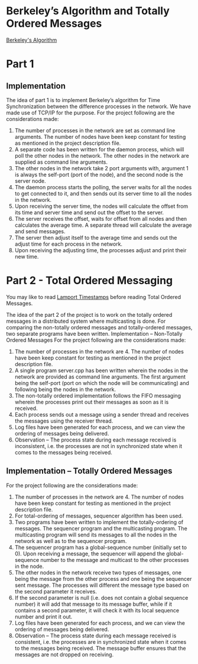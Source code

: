 # Berkeley’s Algorithm and Totally Ordered Messages

[Berkeley's Algorithm](https://en.wikipedia.org/wiki/Berkeley_algorithm)

Part 1
======

Implementation
--------------

The idea of part 1 is to implement Berkeley’s algorithm for Time Synchronization between the difference processes in the network. We have made use of TCP/IP for the purpose.
For the project following are the considerations made:
1.	The number of processes in the network are set as command line arguments. The number of nodes have been keep constant for testing as mentioned in the project description file.
2.	A separate code has been written for the daemon process, which will poll the other nodes in the network. The other nodes in the network are supplied as command line arguments.
3.	The other nodes in the network take 2 port arguments with, argument 1 is always the self-port (port of the node), and the second node is the server node. 
4.	The daemon process starts the polling, the server waits for all the nodes to get connected to it, and then sends out its server time to all the nodes in the network.
5.	Upon receiving the server time, the nodes will calculate the offset from its time and server time and send out the offset to the server.
6.	The server receives the offset, waits for offset from all nodes and then calculates the average time. A separate thread will calculate the average and send messages.
7.	The server then adjust itself to the average time and sends out the adjust time for each process in the network.
8.	Upon receiving the adjusting time, the processes adjust and print their new time.

Part 2 - Total Ordered Messaging
================================

You may like to read [Lamport Timestamps](https://en.wikipedia.org/wiki/Lamport_timestamps) before reading Total Ordered Messages.

The idea of the part 2 of the project is to work on the totally ordered messages in a distributed system where multicasting is done. For comparing the non-totally ordered messages and totally-ordered messages, two separate programs have been written.
Implementation – Non-Totally Ordered Messages
For the project following are the considerations made:
1.	The number of processes in the network are 4. The number of nodes have been keep constant for testing as mentioned in the project description file.
2.	A single program server.cpp has been written wherein the nodes in the network are provided as command line arguments. The first argument being the self-port (port on which the node will be communicating) and following being the nodes in the network.
3.	The non-totally ordered implementation follows the FIFO messaging wherein the processes print out their messages as soon as it is received. 
4.	Each process sends out a message using a sender thread and receives the messages using the receiver thread.
5.	Log files have been generated for each process, and we can view the ordering of messages being delivered.
6.	Observation – The process state during each message received is inconsistent, i.e. the processes are not in synchronized state when it comes to the messages being received.

Implementation – Totally Ordered Messages
-----------------------------------------

For the project following are the considerations made:
1.	The number of processes in the network are 4. The number of nodes have been keep constant for testing as mentioned in the project description file.
2.	For total-ordering of messages, sequencer algorithm has been used.
3.	Two programs have been written to implement the totally-ordering of messages. The sequencer program and the multicasting program. The multicasting program will send its messages to all the nodes in the network as well as to the sequencer program.
4.	The sequencer program has a global-sequence number (initially set to 0). Upon receiving a message, the sequencer will append the global-sequence number to the message and multicast to the other processes in the node.
5.	The other nodes in the network receive two types of messages, one being the message from the other process and one being the sequencer sent message. The processes will different the message type based on the second parameter it receives.
6.	If the second parameter is null (i.e. does not contain a global sequence number) it will add that message to its message buffer, while if it contains a second parameter, it will check it with its local sequence number and print it out.
7.	Log files have been generated for each process, and we can view the ordering of messages being delivered.
8.	Observation – The process state during each message received is consistent, i.e. the processes are in synchronized state when it comes to the messages being received. The message buffer ensures that the messages are not dropped on receiving.
